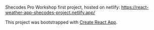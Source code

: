 
Shecodes Pro Workshop first project, hosted on netlify: https://react-weather-app-shecodes-project.netlify.app/

This project was bootstrapped with [Create React App](https://github.com/facebook/create-react-app).
